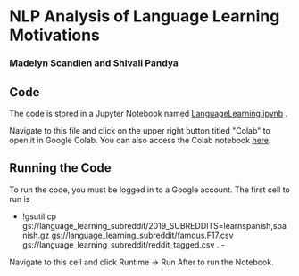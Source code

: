 # NLP Analysis of Language Learning Motivations
### Madelyn Scandlen and Shivali Pandya

## Code
The code is stored in a Jupyter Notebook named [LanguageLearning.ipynb](https://github.com/mscandlen3/CS4650/blob/main/LanguageLearning.ipynb) .

Navigate to this file and click on the upper right button titled "Colab" to open it in Google Colab. You can also access the Colab notebook [here](https://colab.research.google.com/drive/1IhrIGCVQkGAX7GTMMnhU7pvw3jEwbGMT?usp=sharing).

## Running the Code
To run the code, you must be logged in to a Google account. The first cell to run is

- !gsutil cp gs://language_learning_subreddit/2019_SUBREDDITS=learnspanish,spanish.gz gs://language_learning_subreddit/famous.F17.csv gs://language_learning_subreddit/reddit_tagged.csv . -

Navigate to this cell and click Runtime -> Run After to run the Notebook.
